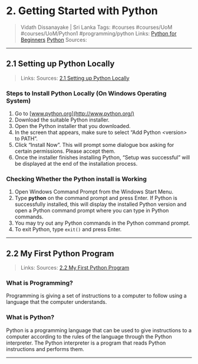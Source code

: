 # 2. Getting Started with Python

> Vidath Dissanayake | Sri Lanka
> Tags: #courses #courses/UoM #courses/UoM/Python1 #programming/python
> Links: [Python for Beginners](Python%20for%20Beginners.md) [Python](../../../programming/Python/Python.md)
> Sources:

---

## 2.1 Setting up Python Locally

> Links:
> Sources: [2.1 Setting up Python Locally](https://open.uom.lk/pluginfile.php/4570/mod_hvp/content/8/videos/sources-620a018ce37cc.mp4)

### Steps to Install Python Locally (On Windows Operating System)

1.  Go to [www.python.org](http://www.python.org/)
2.  Download the suitable Python installer.
3.  Open the Python installer that you downloaded.
4.  In the screen that appears, make sure to select “Add Python \<version\> to PATH”.
5.  Click “Install Now”. This will prompt some dialogue box asking for certain permissions. Please accept them.
6.  Once the installer finishes installing Python, “Setup was successful” will be displayed at the end of the installation process.

### Checking Whether the Python install is Working

1.  Open Windows Command Prompt from the Windows Start Menu.
2.  Type **python** on the command prompt and press Enter. If Python is successfully installed, this will display the installed Python version and open a Python command prompt where you can type in Python commands.
3.  You may try out any Python commands in the Python command prompt.
4.  To exit Python, type `exit()` and press Enter.

---

## 2.2 My First Python Program

> Links:
> Sources: [2.2 My First Python Program](https://open.uom.lk/pluginfile.php/4571/mod_hvp/content/9/videos/sources-620a041db9c39.mp4)

### What is Programming?

Programming is giving a set of instructions to a computer to follow using a language that the computer understands.

### What is Python?

Python is a programming language that can be used to give instructions to a computer according to the rules of the language through the Python interpreter. The Python interpreter is a program that reads Python instructions and performs them.

---